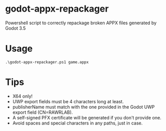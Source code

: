 # godot-appx-repackager
Powershell script to correctly repackage broken APPX files generated by Godot 3.5

# Usage
```
.\godot-appx-repackager.ps1 game.appx
```
# Tips
- X64 only!
- UWP export fields must be 4 characters long at least.
- publisherName must match with the one provided in the Godot UWP export field (CN=RAWRLAB).
- A self-signed PFX certificate will be generated if you don't provide one.
- Avoid spaces and special characters in any paths, just in case.
